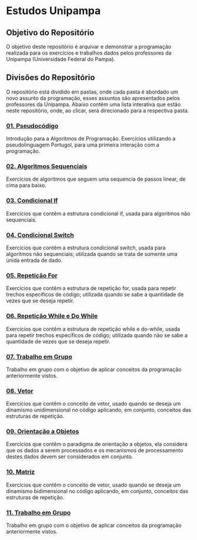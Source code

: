 # Estudos Unipampa

## Objetivo do Repositório
O objetivo deste repositório é arquivar e demonstrar a programação realizada para os exercícios e trabalhos dados pelos professores da Unipampa (Universidade Federal do Pampa).

## Divisões do Repositório
O repositório está dividido em pastas, onde cada pasta é abordado um novo assunto da programação, esses assuntos são apresentados pelos professores da Unipampa. Abaixo contém uma lista interativa que estão neste repositório, onde, ao clicar, será direcionado para a respectiva pasta.

### [01. Pseudocódigo](./01-pseudocodigo)
Introdução para a Algoritmos de Programação. Exercícios utilizando a pseudolinguagem Portugol, para uma primeira interação com a programação.

### [02. Algoritmos Sequenciais](./02-algoritmos-sequenciais)
Exercícios de algoritmos que seguem uma sequencia de passos linear, de cima para baixo.

### [03. Condicional If](./03-condicional-if)
Exercícios que contêm a estrutura condicional if, usada para algoritmos não sequenciais.

### [04. Condicional Switch](./04-condicional-switch)
Exercícios que contêm a estrutura condicional switch, usada para algoritmos não sequenciais; utilizada quando se trata de somente uma únida entrada de dado.

### [05. Repetição For](./05-repeticao-for)
Exercícios que contêm a estrutura de repetição for, usada para repetir trechos específicos de código; utilizada quando se sabe a quantidade de vezes que se deseja repetir.

### [06. Repetição While e Do While](./06-repeticao-while-dowhile)
Exercícios que contêm a estrutura de repetição while e do-while, usada para repetir trechos específicos de código; utilizada quando não se sabe a quantidade de vezes que se deseja repetir.

### [07. Trabalho em Grupo](./07-trabalho-em-grupo)
Trabalho em grupo com o objetivo de aplicar conceitos da programação anteriormente vistos.

### [08. Vetor](./08-vetor)
Exercícios que contêm o conceito de vetor, usado quando se deseja um dinamismo unidimensional no código aplicando, em conjunto, conceitos das estruturas de repetição.

### [09. Orientação a Objetos](./09-orientacao-a-objetos)
Exercícios que contêm o paradigma de orientação a objetos, ela considera que os dados a serem processados e os mecanismos de processamento destes dados devem ser considerados em conjunto.

### [10. Matriz](./10-matriz)
Exercícios que contêm o conceito de vetor, usado quando se deseja um dinamismo bidimensional no código aplicando, em conjunto, conceitos das estruturas de repetição.

### [11. Trabalho em Grupo](./11-trabalho-em-grupo)
Trabalho em grupo com o objetivo de aplicar conceitos da programação anteriormente vistos.